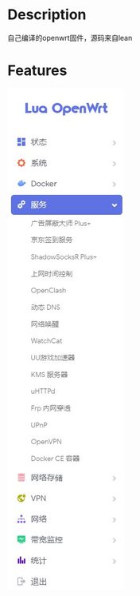 # Description
自己编译的openwrt固件，源码来自lean

# Features
<img src="https://raw.githubusercontent.com/Yumerakk/Openwrt/main/.github/images/Screenshot_App.JPG" >

